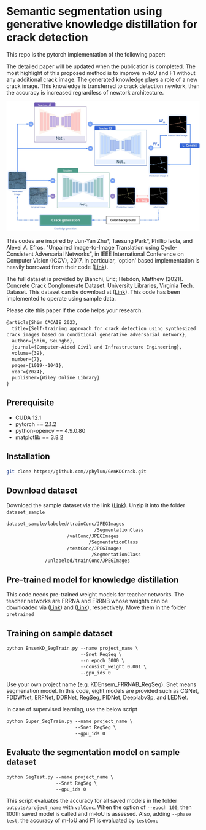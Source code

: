 # Semantic segmentation using generative knowledge distillation for crack detection


This repo is the pytorch implementation of the following paper:

The detailed paper will be updated when the publication is completed.
The most highlight of this proposed method is to improve m-IoU and F1 without any additional crack image. The generated knowledge plays a role of a new crack image. This knowledge is transferred to crack detection newtork, then the accuracy is increased regrardless of newtork architecture.

![](fig/fig_overview.jpg)

This codes are inspired by Jun-Yan Zhu*, Taesung Park*, Phillip Isola, and Alexei A. Efros. "Unpaired Image-to-Image Translation using Cycle-Consistent Adversarial Networks", in IEEE International Conference on Computer Vision (ICCV), 2017. In particular, 'option' based implementation is heavily borrowed from their code ([Link](https://github.com/junyanz/pytorch-CycleGAN-and-pix2pix/tree/master/options)).

The full dataset is provided by Bianchi, Eric; Hebdon, Matthew (2021). Concrete Crack Conglomerate Dataset. University Libraries, Virginia Tech. Dataset. This dataset can be download at ([Link](https://data.lib.vt.edu/articles/dataset/Concrete_Crack_Conglomerate_Dataset/16625056)). This code has been implemented to operate using sample data. 


Please cite this paper if the code helps your research.
```
@article{Shim_CACAIE_2023,
  title={Self-training approach for crack detection using synthesized crack images based on conditional generative adversarial network},
  author={Shim, Seungbo},
  journal={Computer-Aided Civil and Infrastructure Engineering},
  volume={39},
  number={7},
  pages={1019--1041},
  year={2024},
  publisher={Wiley Online Library}
}
```

## Prerequisite

* CUDA 12.1
* pytorch == 2.1.2 
* python-opencv == 4.9.0.80
* matplotlib == 3.8.2

## Installation
```bash
git clone https://github.com//phylun/GenKDCrack.git
```

## Download dataset
Download the sample dataset via the link ([Link](https://drive.google.com/file/d/1f6kgHManFRST8NMJGyrrlsTls304V6in/view?usp=sharing)). Unzip it into the folder `dataset_sample`
```
dataset_sample/labeled/trainConc/JPEGImages
                                /SegmentationClass
                      /valConc/JPEGImages
                              /SegmentationClass
                      /testConc/JPEGImages
                               /SegmentationClass
              /unlabeled/trainConc/JPEGImages
```

## Pre-trained model for knowledge distillation
This code needs pre-trained weight models for teacher networks. The teacher networks are FRRNA and FRRNB whose weights can be downloaded via ([Link](https://drive.google.com/file/d/11-nly73F10iI0xmNiCIoouDPgUt7PX6o/view?usp=sharing)) and ([Link](https://drive.google.com/file/d/1ARZ4W95gH0F212TKg260yiYqS3pdy-uo/view?usp=sharing)), respectively. Move them in the folder `pretrained`


## Training on sample dataset
```
python EnsemKD_SegTrain.py --name project_name \
                           --Snet RegSeg \
                           --n_epoch 3000 \
                           --consist_weight 0.001 \
                           --gpu_ids 0
```

Use your own project name (e.g. KDEnsem_FRRNAB_RegSeg). Snet means segmenation model. In this code, eight models are provided such as CGNet, FDDWNet, ERFNet, DDRNet, RegSeg, PIDNet, Deeplabv3p, and LEDNet. 

In case of supervised learning, use the below script
```
python Super_SegTrain.py --name project_name \
                         --Snet RegSeg \
                         --gpu_ids 0
```

## Evaluate the segmentation model on sample dataset
```
python SegTest.py --name project_name \
                  --Snet RegSeg \
                  --gpu_ids 0
```
This script evaluates the accuracy for all saved models in the folder `outputs/project_name` with `valConc`. When the option of `--epoch 100`, then 100th saved model is called and m-IoU is assessed. Also, adding `--phase test`, the accuracy of m-IoU and F1 is evaluated by `testConc`

